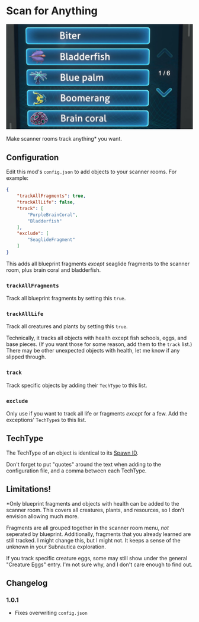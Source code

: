 # Scan for Anything #

![screenshot](Nexus%20image.jpg)

Make scanner rooms track anything* you want.

## Configuration ##

Edit this mod's `config.json` to add objects to your scanner rooms. For example:

```json
{
    "trackAllFragments": true,
    "trackAllLife": false,
    "track": [
        "PurpleBrainCoral",
        "Bladderfish"
    ],
    "exclude": [
        "SeaglideFragment"
    ]
}
```
This adds all blueprint fragments _except_ seaglide fragments to the scanner room, plus brain coral and bladderfish.

### `trackAllFragments`  
Track all blueprint fragments by setting this `true`.

### `trackAllLife`  
Track all creatures and plants by setting this `true`. 

Technically, it tracks all objects with health except fish schools, eggs, and base pieces. (If you want those for some reason, add them to the `track` list.) There may be other unexpected objects with health, let me know if any slipped through.

### `track`  
Track specific objects by adding their `TechType` to this list.

### `exclude`  
Only use if you want to track all life or fragments _except_ for a few. Add the exceptions' `TechType`s to this list.

## TechType ##

The TechType of an object is identical to its [Spawn ID](https://subnautica.fandom.com/wiki/Spawn_IDs_(Subnautica)#Raw_IDs_List).

Don't forget to put "quotes" around the text when adding to the configuration file, and a comma between each TechType.

## Limitations! ##

*Only blueprint fragments and objects with health can be added to the scanner room. This covers all creatures, plants, and resources, so I don't envision allowing much more.

Fragments are all grouped together in the scanner room menu, _not_ seperated by blueprint. Additionally, fragments that you already learned are still tracked. I might change this, but I might not. It keeps a sense of the unknown in your Subnautica exploration.

If you track specific creature eggs, some may still show under the general "Creature Eggs" entry. I'm not sure why, and I don't care enough to find out.

## Changelog  
### 1.0.1  
* Fixes overwriting `config.json`
